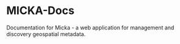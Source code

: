 # MICKA-Docs
Documentation for Micka - a web application for management and discovery geospatial metadata.

